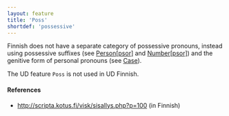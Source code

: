 ```yaml
---
layout: feature
title: 'Poss'
shortdef: 'possessive'
---
```


Finnish does not have a separate category of possessive pronouns,
instead using possessive suffixes (see [Person[psor]]() and
[Number[psor]]()) and the genitive form of personal pronouns (see
[Case]()).

The UD feature `Poss` is not used in UD Finnish.

#### References

* <http://scripta.kotus.fi/visk/sisallys.php?p=100> (in Finnish)
<!-- Interlanguage links updated Út zář 29 18:40:58 CEST 2020 -->
